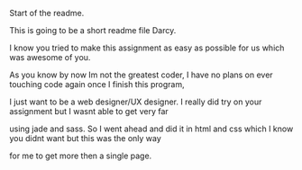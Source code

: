Start of the readme. 

This is going to be a short readme file Darcy. 

I know you tried to make this assignment as easy as possible for us which was awesome of you.

As you know by now Im not the greatest coder, I have no plans on ever touching code again once I finish this program, 

I just want to be a web designer/UX designer. I really did try on your assignment but I wasnt able to get very far 

using jade and sass. So I went ahead and did it in html and css which I know you didnt want but this was the only way 

for me to get more then a single page.  